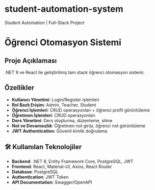 # student-automation-system
Student Automation | Full-Stack Project

# Öğrenci Otomasyon Sistemi

## Proje Açıklaması
.NET 9 ve React ile geliştirilmiş tam stack öğrenci otomasyon sistemi.

##  Özellikler
- **Kullanıcı Yönetimi**: Login/Register işlemleri
- **Rol Bazlı Erişim**: Admin, Teacher, Student
- **Öğrenci İşlemleri**: CRUD operasyonları + öğrenci profil görüntüleme
- **Öğretmen İşlemleri**: CRUD operasyonları
- **Ders Yönetimi**: Ders oluşturma, düzenleme, silme
- **Not ve Devamsızlık**: Öğretmen not girişi, öğrenci not görüntüleme
- **JWT Authentication**: Güvenli kimlik doğrulama


## 🛠️ Kullanılan Teknolojiler
- **Backend**: .NET 9, Entity Framework Core, PostgreSQL, JWT
- **Frontend**: React, Material-UI, Axios, React Router
- **Database**: PostgreSQL
- **Authentication**: JWT Token
- **API Documentation**: Swagger/OpenAPI
